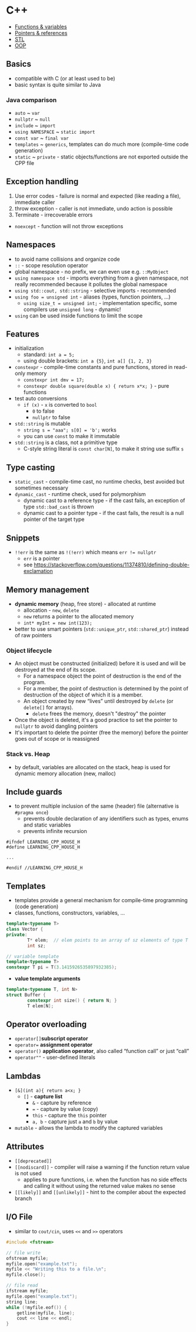 # C++

- [Functions & variables](functions-vars.md)
- [Pointers & references](pointers-refs.md)
- [STL](STL.md)
- [OOP](OOP.md)

## Basics

- compatible with C (or at least used to be)
- basic syntax is quite similar to Java

### Java comparison

- `auto` ~ `var`
- `nullptr` ~ `null`
- `include` ~ `import`
- `using NAMESPACE` ~ `static import`
- `const var` ~ `final var`
- `templates` ~ `generics`, templates can do much more (compile-time code generation)
- `static` ~ `private` - static objects/functions are not exported outside the CPP file

## Exception handling

1) Use error codes - failure is normal and expected (like reading a file), immediate caller
2) throw exception - caller is not immediate, undo action is possible
3) Terminate - irrecoverable errors

- `noexcept` - function will not throw exceptions

## Namespaces

- to avoid name collisions and organize code
- `::` - scope resolution operator
- global namespace - no prefix, we can even use e.g. `::MyObject`
- `using namespace std` - imports everything from a given namespace, not really recommended because it pollutes the global namespace
- `using std::cout, std::string` - selective imports - recommended
- `using foo = unsigned int` - aliases (types, function pointers, ...)
    - `using size_t = unsigned int;` - implementation specific, some compilers use `unsigned long` - dynamic!
- `using` can be used inside functions to limit the scope

## Features

- initialization
    - standard: `int a = 5;`
    - using double brackets: `int a {5}`, `int a[] {1, 2, 3}`
- `constexpr` - compile-time constants and pure functions, stored in read-only memory
    - `constexpr int dmv = 17;`
    - `constexpr double square(double x) { return x*x; }` - pure functions
- test auto conversions
    - `if (x)` - `x` is converted to `bool`
        - `0` to false
        - `nullptr` to false
- `std::string` is mutable
    - `string s = "aaa"; s[0] = 'b';` works
    - you can use `const` to make it immutable
- `std::string` is a class, not a primitive type
    - C-style string literal is `const char[N]`, to make it string use suffix `s`

## Type casting

- `static_cast` - compile-time cast, no runtime checks, best avoided but sometimes necessary
- `dynamic_cast` - runtime check, used for polymorphism
    - dynamic cast to a reference type - if the cast fails, an exception of type `std::bad_cast` is thrown
    - dynamic cast to a pointer type - if the cast fails, the result is a null pointer of the target type

## Snippets

- `!!err` is the same as `!(!err)` which means `err != nullptr`
    - `err` is a pointer
    - see https://stackoverflow.com/questions/11374810/defining-double-exclamation

## Memory management

- **dynamic memory** (heap, free store) - allocated at runtime
    - allocation - `new`, `delete`
    - `new` returns a pointer to the allocated memory
    - `int* myInt = new int(123);`
- better to use smart pointers (`std::unique_ptr`, `std::shared_ptr`) instead of raw pointers

### Object lifecycle

- An object must be constructed (initialized) before it is used and will be destroyed at the end of its scope.
    - For a namespace object the point of destruction is the end of the program.
    - For a member, the point of destruction is determined by the point of destruction of the object of which it is a member.
    - An object created by new “lives” until destroyed by `delete` (or `delete[]` for arrays).
        - `delete` frees the memory, doesn't "destroy" the pointer
- Once the object is deleted, it's a good practice to set the pointer to `nullptr` to avoid dangling pointers
- It's important to delete the pointer (free the memory) before the pointer goes out of scope or is reassigned

### Stack vs. Heap

- by default, variables are allocated on the stack, heap is used for dynamic memory allocation (new, malloc)

## Include guards

- to prevent multiple inclusion of the same (header) file (alternative is `#pragma once`)
    - prevents double declaration of any identifiers such as types, enums and static variables
    - prevents infinite recursion

```
#ifndef LEARNING_CPP_HOUSE_H
#define LEARNING_CPP_HOUSE_H

...

#endif //LEARNING_CPP_HOUSE_H
```

## Templates

- templates provide a general mechanism for compile-time programming (code generation)
- classes, functions, constructors, variables, ...

```c++
template<typename T>
class Vector {
private:
        T* elem;  // elem points to an array of sz elements of type T
        int sz;

// variable template
template<typename T>
constexpr T pi = T(3.1415926535897932385);
```

- **value template arguments**

```c++
template<typename T, int N>
struct Buffer {
        constexpr int size() { return N; }
        T elem[N]; 
```

## Operator overloading

- `operator[]`**subscript operator**
- `operator=` **assignment operator**
- `operator()` **application operator**, also called “function call” or just “call”
- `operator""` - user-defined literals

## Lambdas

- `[&](int a){ return a<x; }`
    - `[]` - **capture list**
        - `&` - capture by reference
        - `=` - capture by value (copy)
        - `this` - capture the `this` pointer
        - `a, b` - capture just `a` and `b` by value
- `mutable` - allows the lambda to modify the captured variables

## Attributes

- `[[deprecated]]`
- `[[nodiscard]]` - compiler will raise a warning if the function return value is not used
    - applies to pure functions, i.e. when the function has no side effects and calling it without using the returned value makes no sense
- `[[likely]]` and `[[unlikely]]` - hint to the compiler about the expected branch

## I/O File

- similar to `cout/cin`, uses `<<` and `>>` operators

```c++
#include <fstream>

// file write
ofstream myfile;
myfile.open("example.txt");
myfile << "Writing this to a file.\n";
myfile.close();

// file read
ifstream myfile;
myfile.open("example.txt");
string line;
while (!myfile.eof()) {
    getline(myfile, line);
    cout << line << endl;
}

```